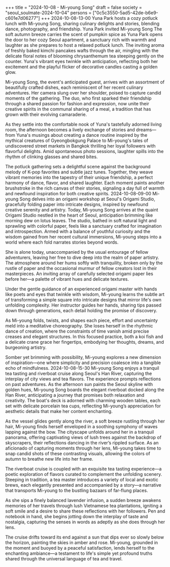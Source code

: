 +++
title = "2024-10-08 - Mi-young Song"
draft = false
society = "seoul_soulmate-2024-10-04"
persons = ["0c5c3550-5ad5-42de-b6e9-c601e7d06277"]
+++
2024-10-08-13-00
Yuna Park hosts a cozy potluck lunch with Mi-young Song, sharing culinary delights and stories, blending dance, photography, and friendship.
Yuna Park invited Mi-young Song
The soft autumn breeze carries the scent of pumpkin spice as Yuna Park opens the door to her cozy Seoul apartment, a sanctuary rich with warmth and laughter as she prepares to host a relaxed potluck lunch. The inviting aroma of freshly baked kimchi pancakes wafts through the air, mingling with the delicate floral notes of blooming chrysanthemum tea steeping gently on the counter. Yuna's vibrant eyes twinkle with anticipation, reflecting both her excitement and the playful flicker of decorative candles casting a golden glow.

Mi-young Song, the event's anticipated guest, arrives with an assortment of beautifully crafted dishes, each reminiscent of her recent culinary adventures. Her camera slung over her shoulder, poised to capture candid moments of the gathering. The duo, who first sparked their friendship through a shared passion for fashion and expression, now unite their creative spirits in the communal sharing of a meal, a tradition that has grown with their evolving camaraderie.

As they settle into the comfortable nook of Yuna's tastefully adorned living room, the afternoon becomes a lively exchange of stories and dreams—from Yuna's musings about creating a dance routine inspired by the mythical creatures of Gyeongbokgung Palace to Mi-young's tales of undiscovered street markets in Bangkok thrilling her loyal followers with flavorful delights. Amid spontaneous photo sessions, laughter spills into the rhythm of clinking glasses and shared bites.

The potluck gathering sets a delightful scene against the background melody of K-pop favorites and subtle jazz tunes. Together, they weave vibrant memories into the tapestry of their unique friendship, a perfect harmony of dance, flavor, and shared laughter. Each moment paints another brushstroke in the rich canvas of their stories, signaling a day full of warmth and newfound inspiration for both creative spirits.
2024-10-08-09-00
Mi-young Song delves into an origami workshop at Seoul's Origami Studio, gracefully folding paper into intricate designs, inspired by newfound creative serenity and artistry.
Today, Mi-young Song arrives at the quaint Origami Studio nestled in the heart of Seoul, anticipation brimming like morning dew on lotus leaves. The studio, bathed in soft natural light and sprawling with colorful paper, feels like a sanctuary crafted for imagination and introspection. Armed with a balance of youthful curiosity and the wisdom gained from her recent cultural immersions, Mi-young steps into a world where each fold narrates stories beyond words.

She is alone today, unaccompanied by the usual entourage of fellow adventurers, leaving her free to dive deep into the realm of paper artistry. The atmosphere around her hums softly with tranquility, broken only by the rustle of paper and the occasional murmur of fellow creators lost in their masterpieces. An inviting array of carefully selected origami paper lies before her—a palette of vibrant hues and delicate textures.

Under the gentle guidance of an experienced origami master with hands like poets and eyes that twinkle with wisdom, Mi-young learns the subtle art of transforming a simple square into intricate designs that mirror life's own unfolding complexity. Her instructor guides her hands, sharing tips passed down through generations, each detail holding the promise of discovery.

As Mi-young folds, twists, and shapes each piece, effort and uncertainty meld into a meditative choreography. She loses herself in the rhythmic dance of creation, where the constraints of time vanish amid precise creases and elegant structures. In this focused practice, both a koi fish and a delicate crane grace her fingertips, embodying her thoughts, dreams, and burgeoning artistry.

Somber yet brimming with possibility, Mi-young explores a new dimension of inspiration—one where simplicity and precision coalesce into a tangible echo of mindfulness.
2024-10-08-15-30
Mi-young Song enjoys a tranquil tea tasting and riverboat cruise along Seoul's Han River, capturing the interplay of city views and tea flavors. The experience prompts reflections on past adventures.
As the afternoon sun paints the Seoul skyline with golden hues, Mi-young Song boards the elegant riverboat docked along the Han River, anticipating a journey that promises both relaxation and creativity. The boat's deck is adorned with charming wooden tables, each set with delicate porcelain tea cups, reflecting Mi-young’s appreciation for aesthetic details that make her content enchanting.

As the vessel glides gently along the river, a soft breeze rustling through her hair, Mi-young finds herself enveloped in a soothing symphony of waves lapping against the bow. The cityscape unfolds around her in a tranquil panorama, offering captivating views of lush trees against the backdrop of skyscrapers, their reflections dancing in the river’s rippled surface. As an aficionado of capturing moments through her lens, Mi-young takes time to snap candid shots of these contrasting visuals, allowing the colors of autumn to breathe new life into her frame.

The riverboat cruise is coupled with an exquisite tea tasting experience—a poetic exploration of flavors curated to complement the unfolding scenery. Steeping in tradition, a tea master introduces a variety of local and exotic brews, each elegantly presented and accompanied by a story—a narrative that transports Mi-young to the bustling bazaars of far-flung places.

As she sips a finely balanced lavender infusion, a sudden breeze awakens memories of her travels through lush Vietnamese tea plantations, igniting a soft smile and a desire to share these reflections with her followers. Pen and notebook in hand, she begins jotting down the interplay of taste and nostalgia, capturing the senses in words as adeptly as she does through her lens.

The cruise drifts toward its end against a sun that dips ever so slowly below the horizon, painting the skies in amber and rose. Mi-young, grounded in the moment and buoyed by a peaceful satisfaction, lends herself to the enchanting ambiance—a testament to life's simple yet profound truths shared through the universal language of tea and travel.
